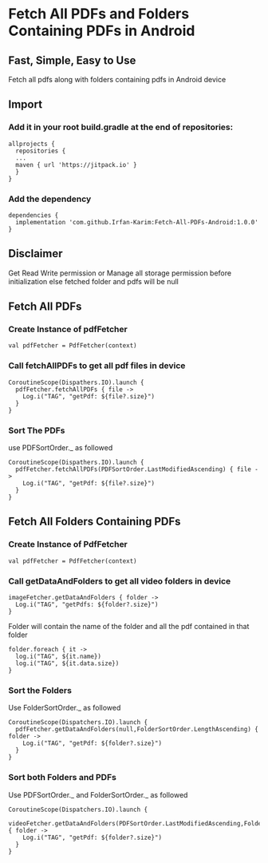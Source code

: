 # Fetch All PDFs and Folders Containing PDFs in Android
## Fast, Simple, Easy to Use
Fetch all pdfs along with folders containing pdfs in Android device

## Import

### Add it in your root build.gradle at the end of repositories:

```
allprojects {
  repositories {
  ...
  maven { url 'https://jitpack.io' }
  }
}
```

### Add the dependency

```
dependencies {
  implementation 'com.github.Irfan-Karim:Fetch-All-PDFs-Android:1.0.0'
}
```

## Disclaimer
Get Read Write permission or Manage all storage permission before initialization else fetched folder and pdfs will be null

## Fetch All PDFs

### Create Instance of pdfFetcher

```
val pdfFetcher = PdfFetcher(context)
```

### Call fetchAllPDFs to get all pdf files in device

```
CoroutineScope(Dispathers.IO).launch {
  pdfFetcher.fetchAllPDFs { file ->
    Log.i("TAG", "getPdf: ${file?.size}")
  }
}
```

### Sort The PDFs

use PDFSortOrder._ as followed

```
CoroutineScope(Dispathers.IO).launch {
  pdfFetcher.fetchAllPDFs(PDFSortOrder.LastModifiedAscending) { file ->
    Log.i("TAG", "getPdf: ${file?.size}")
  }
}
```

## Fetch All Folders Containing PDFs

### Create Instance of PdfFetcher

```
val pdfFetcher = PdfFetcher(context)
```

### Call getDataAndFolders to get all video folders in device

```
imageFetcher.getDataAndFolders { folder ->
  Log.i("TAG", "getPdfs: ${folder?.size}")
}
```

Folder will contain the name of the folder and all the pdf contained in that folder

```
folder.foreach { it ->
  log.i("TAG", ${it.name})
  log.i("TAG", ${it.data.size})
}
```

### Sort the Folders

Use FolderSortOrder._ as followed

```
CoroutineScope(Dispatchers.IO).launch {
  pdfFetcher.getDataAndFolders(null,FolderSortOrder.LengthAscending) { folder ->
    Log.i("TAG", "getPdf: ${folder?.size}")
  }
}
```

### Sort both Folders and PDFs

Use PDFSortOrder._ and FolderSortOrder._ as followed

```
CoroutineScope(Dispatchers.IO).launch {
  videoFetcher.getDataAndFolders(PDFSortOrder.LastModifiedAscending,FolderSortOrder.LengthAscending) { folder ->
    Log.i("TAG", "getPdf: ${folder?.size}")
  }
}
```
